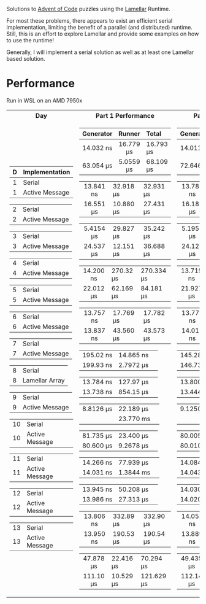 Solutions to [Advent of Code](https://adventofcode.com) puzzles using the [Lamellar](https://crates.io/crates/lamellar) Runtime.

For most these problems, there appears to exist an efficient serial implementation, limiting the benefit of a parallel (and distributed) runtime.
Still, this is an effort to explore Lamellar and provide some examples on how to use the runtime!

Generally, I will implement a serial solution as well as at least one Lamellar based solution.

# Performance
Run in WSL on an AMD 7950x

<table>
<tr><th>Day</th><th>Part 1 Performance</th><th>Part 2 Performance</th></tr>
<tr><td>

|   D   | Implementation       | 
| :---: | -------------------- | 
|   1   | Serial               | 
|   1   | Active Message       | 

| | | 
| :---: | -------------- | 
|   2   | Serial         | 
|   2   | Active Message | 


| | |
| :---: | ---------------|
|   3   | Serial         | 
|   3   | Active Message | 

| | |
| :---: | -------------- |
|   4   | Serial         | 
|   4   | Active Message | 

| | |
| :---: | -------------- |
|   5   | Serial         | 
|   5   | Active Message | 

| | |
| :---: | -------------- |
|   6   | Serial         | 
|   6   | Active Message | 

| | |
| :---: | -------------- |
|   7   | Serial         | 
|   7   | Active Message | 

| | |
| :---: | -------------- |
|   8   | Serial         |
|   8   | Lamellar Array| 

| | |
| :---: | -------------- |
|   9   | Serial         |
|   9   | Active Message | 

| | |
| :---: | -------------- |
|   10  | Serial         |
|   10  | Active Message |

| | |
| :---: | -------------- |
|   11  | Serial         |
|   11  | Active Message |

| | |
| :---: | -------------- |
|   12  | Serial         |
|   12  | Active Message |

| | |
| :---: | -------------- |
|   13  | Serial         |
|   13  | Active Message |


</td><td>

| Generator |  Runner  | Total |
| :-------: | :------: | :------- |
| 14.032 ns  | 16.779 µs | 16.793 µs |
| 63.054 µs  | 5.0559 µs | 68.109 µs |

| | | |
| :---: | -------------- | -------- |
| 13.841 ns | 32.918 µs | 32.931 µs |
| 16.551 µs | 10.880 µs | 27.431 µs |

| | | |
| :---: | -------------- | -------- |
| 5.4154 µs | 29.827 µs | 35.242 µs |
| 24.537 µs | 12.151 µs | 36.688 µs |

| | | |
| :---: | -------------- | -------- |
| 14.200 ns  | 270.32 µs | 270.334 µs|
| 22.012 µs  | 62.169 µs | 84.181 µs |

| | | |
| :---: | -------------- | -------- |
| 13.757 ns |  17.769 µs | 17.782 µs
| 13.837 ns  | 43.560 µs | 43.573 µs

| | | |
| :---: | -------------- | -------- |
| 195.02 ns |  14.865 ns |
| 199.93 ns  | 2.7972 µs |

| | | |
| :---: | -------------- | -------- |
| 13.784 ns |  127.97 µs  |
| 13.738 ns  | 854.15 µs |

| | | |
| :---: | -------------- | -------- |
| 8.8126 µs |  22.189 µs|
|           |  23.770 ms|

| | | |
| :---: | -------------- | -------- |
| 81.735 µs |  23.400 µs|
| 80.600 µs |  9.2678 µs|

| | | |
| :---: | -------------- | -------- |
| 14.266 ns | 77.939 µs |
| 14.031 ns |  1.3844 ms|

| | | |
| :---: | -------------- | -------- |
| 13.945 ns | 50.208 µs |
| 13.986 ns |  27.313 µs|

| | | |
| :---: | -------------- | -------- |
| 13.806 ns |  332.89 µs |  332.90 µs
| 13.950 ns  | 190.53 µs | 190.54 µs

| | | |
| :---: | -------------- | -------- |
| 47.878 µs |  22.416 µs |  70.294 µs
| 111.10 µs  | 10.529 µs | 121.629 µs


</td><td>

| Generator |  Runner  | Total |
| :-------: | :------: | :------- |
| 14.011 ns  | 283.80 µs | 283.81 µs |
| 72.646 µs  | 60.733 µs | 133.37 µs |

| | | |
| :---: | -------------- | -------- |
| 13.786 ns | 33.285 µs | 33.298 µs |
| 16.181 µs | 9.4443 µs | 27.625 µs |

| | | |
| :---: | -------------- | -------- |
| 5.1958 µs | 37.210 µs | 42.405 µs |
| 24.124 µs | 11.453 µs | 35.177 µs |

| | | |
| :---: | -------------- | -------- |
|  13.715 ns | 299.45 µs | 313.165 µs |
| 21.927 µs  | 78.105 µs| 100.032 µs |

| | | |
| :---: | -------------- | -------- |
|  13.779 ns | 38.057 µs | 38.070 µs
| 14.019 ns  | 54.063 µs | 54.077 µs

| | | |
| :---: | -------------- | -------- |
|  145.28 ns | 4.8219 ns |
|  146.73 ns  | 789.15 ns |

| | | |
| :---: | -------------- | -------- |
|  13.800 ns | 148.86 µs |
|  13.444 ns  | 829.43 µs |

| | | |
| :---: | -------------- | -------- |
| 9.1250 µs | 154.30 µs |
|           |  66.549 ms |

| | | |
| :---: | -------------- | -------- |
| 80.005 µs | 30.690 µs |
| 80.010 µs |  56.556 µs |

| | | |
| :---: | -------------- | -------- |
| 14.084 ns | 230.04 µs |
| 14.043 ns |  180.17 µs |

| | | |
| :---: | -------------- | -------- |
| 14.030 ns | 50.487 µs |
| 14.020 ns |  27.679 µs|

| | | |
| :---: | -------------- | -------- |
| 14.052 ns |  43.455 ms | 43.455 ms
| 13.889 ns  | 11.886 ms | 11.886 ms

| | | |
| :---: | -------------- | -------- |
| 49.435 µs  |  134.58 µs | 183.493 µs
| 112.14 µs  | 51.599 µs | 163.739 µs
</td></tr>
</table>
